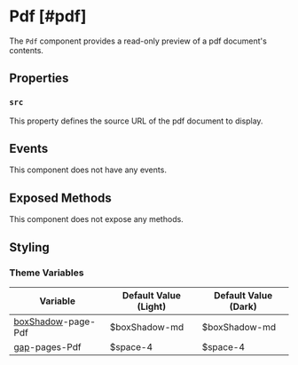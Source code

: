 # Pdf [#pdf]

The `Pdf` component provides a read-only preview of a pdf document's contents.

## Properties

### `src`

This property defines the source URL of the pdf document to display.

## Events

This component does not have any events.

## Exposed Methods

This component does not expose any methods.

## Styling

### Theme Variables

| Variable | Default Value (Light) | Default Value (Dark) |
| --- | --- | --- |
| [boxShadow](../styles-and-themes/common-units/#boxShadow)-page-Pdf | $boxShadow-md | $boxShadow-md |
| [gap](../styles-and-themes/common-units/#size)-pages-Pdf | $space-4 | $space-4 |
